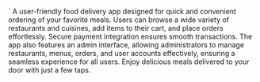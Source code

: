 `
A user-friendly food delivery app designed for quick and convenient ordering of your favorite meals. Users can browse a wide variety of restaurants and 
cuisines, add items to their cart, and place orders effortlessly. Secure payment integration ensures smooth transactions. The app also features an admin interface, 
allowing administrators to manage restaurants, menus, orders, and user accounts effectively, ensuring a seamless experience for all users. Enjoy delicious meals delivered
to your door with just a few taps.
